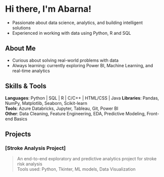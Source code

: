 #  Hi there, I'm Abarna!

- Passionate about data science, analytics, and building intelligent solutions  
- Experienced in working with data using Python, R and SQL

##  About Me

-  Curious about solving real-world problems with data
-  Always learning: currently exploring Power BI, Machine Learning, and real-time analytics

##  Skills & Tools

**Languages**: Python | SQL | R | C/C++ | HTML/CSS | Java 
**Libraries**: Pandas, NumPy, Matplotlib, Seaborn, Scikit-learn  
**Tools**: Azure Databricks, Jupyter, Tableau, Git, Power BI  
**Other**: Data Cleaning, Feature Engineering, EDA, Predictive Modeling, Front-end Basics

##  Projects

###  [Stroke Analysis Project]
> An end-to-end exploratory and predictive analytics project for stroke risk analysis  
> Tools used: Python, Tkinter, ML models, Data Visualization

